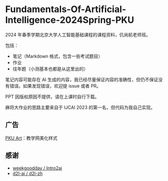 # Fundamentals-Of-Artificial-Intelligence-2024Spring-PKU

2024 年春季学期北京大学人工智能基础课程的课程资料，仉尚航老师班。

包括：

-   笔记（Markdown 格式，包含一些考试题目）
-   作业
-   往年题（小测基本也都是从这里出的）

笔记内容可能存在 AI 生成的内容，我已经尽量保证内容的准确性，但仍不保证没有错误。如果发现错误，欢迎提 issue 或者 PR。

PPT 因版权原因不提供，请在上课时自行下载。

麻将大作业的思路主要来自于 IJCAI 2023 的第一名，但代码为我自己实现。

## 广告

[PKU Art](https://arthals.ink/posts/web/pku-art)：教学网美化样式

## 感谢

-   [weekgoodday / Intro2ai](https://github.com/weekgoodday/Intro2ai)
-   [d2l-ai / d2l-zh](https://github.com/d2l-ai/d2l-zh)
